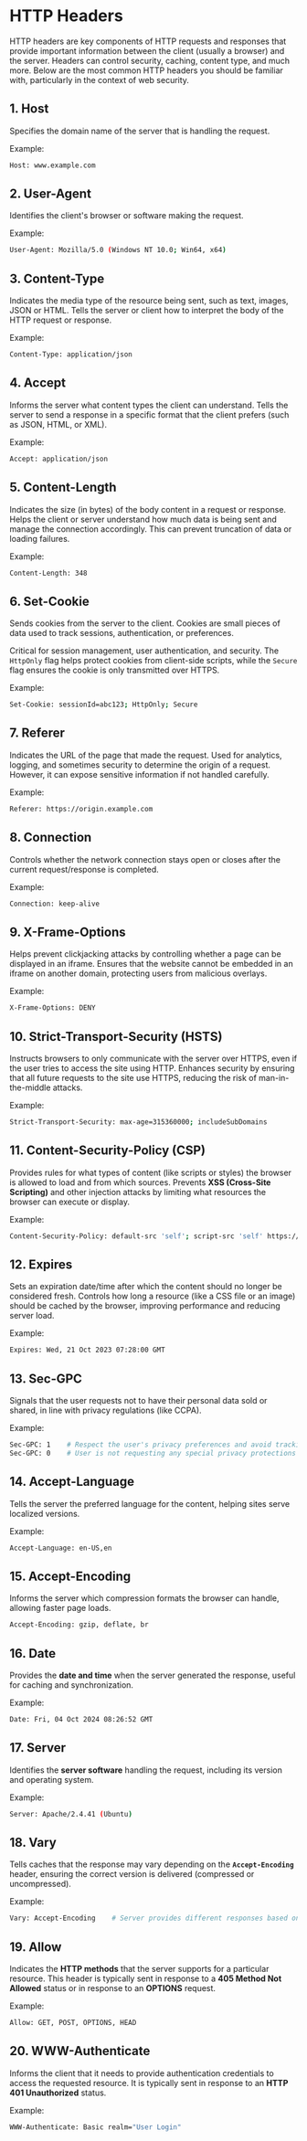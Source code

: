 # HTTP Headers

HTTP headers are key components of HTTP requests and responses that provide important information between the client (usually a browser) and the server. Headers can control security, caching, content type, and much more. Below are the most common HTTP headers you should be familiar with, particularly in the context of web security.

## 1. Host

Specifies the domain name of the server that is handling the request.

Example:&#x20;

```bash
Host: www.example.com
```

## 2. User-Agent

Identifies the client's browser or software making the request.

Example:

```bash
User-Agent: Mozilla/5.0 (Windows NT 10.0; Win64, x64)
```

## 3. Content-Type

Indicates the media type of the resource being sent, such as text, images, JSON or HTML. Tells the server or client how to interpret the body of the HTTP request or response.

Example:

```bash
Content-Type: application/json
```

## 4. Accept

Informs the server what content types the client can understand. Tells the server to send a response in a specific format that the client prefers (such as JSON, HTML, or XML).

Example:

```bash
Accept: application/json
```

## 5. Content-Length

Indicates the size (in bytes) of the body content in a request or response. Helps the client or server understand how much data is being sent and manage the connection accordingly. This can prevent truncation of data or loading failures.

Example:

```bash
Content-Length: 348
```

## 6. Set-Cookie

Sends cookies from the server to the client. Cookies are small pieces of data used to track sessions, authentication, or preferences.&#x20;

Critical for session management, user authentication, and security. The `HttpOnly` flag helps protect cookies from client-side scripts, while the `Secure` flag ensures the cookie is only transmitted over HTTPS.

Example:

```bash
Set-Cookie: sessionId=abc123; HttpOnly; Secure
```

## 7. Referer

Indicates the URL of the page that made the request. Used for analytics, logging, and sometimes security to determine the origin of a request. However, it can expose sensitive information if not handled carefully.

Example:

```bash
Referer: https://origin.example.com
```

## 8. Connection

Controls whether the network connection stays open or closes after the current request/response is completed.

Example:

```bash
Connection: keep-alive
```

## 9. X-Frame-Options

Helps prevent clickjacking attacks by controlling whether a page can be displayed in an iframe. Ensures that the website cannot be embedded in an iframe on another domain, protecting users from malicious overlays.

Example:

```bash
X-Frame-Options: DENY
```

## 10. Strict-Transport-Security (HSTS)

Instructs browsers to only communicate with the server over HTTPS, even if the user tries to access the site using HTTP. Enhances security by ensuring that all future requests to the site use HTTPS, reducing the risk of man-in-the-middle attacks.

Example:

```bash
Strict-Transport-Security: max-age=315360000; includeSubDomains
```

## 11. Content-Security-Policy (CSP)

Provides rules for what types of content (like scripts or styles) the browser is allowed to load and from which sources. Prevents **XSS (Cross-Site Scripting)** and other injection attacks by limiting what resources the browser can execute or display.

Example:

```bash
Content-Security-Policy: default-src 'self'; script-src 'self' https://trusted-source.com
```

## 12. Expires

Sets an expiration date/time after which the content should no longer be considered fresh. Controls how long a resource (like a CSS file or an image) should be cached by the browser, improving performance and reducing server load.

Example:

```bash
Expires: Wed, 21 Oct 2023 07:28:00 GMT
```

## 13. Sec-GPC

Signals that the user requests not to have their personal data sold or shared, in line with privacy regulations (like CCPA).

Example:

```bash
Sec-GPC: 1    # Respect the user's privacy preferences and avoid tracking
Sec-GPC: 0    # User is not requesting any special privacy protections
```

## 14. Accept-Language

Tells the server the preferred language for the content, helping sites serve localized versions.

Example:

```bash
Accept-Language: en-US,en
```

## 15. Accept-Encoding

Informs the server which compression formats the browser can handle, allowing faster page loads.

```bash
Accept-Encoding: gzip, deflate, br
```

## 16. Date

Provides the **date and time** when the server generated the response, useful for caching and synchronization.

Example:

```bash
Date: Fri, 04 Oct 2024 08:26:52 GMT
```

## 17. Server

Identifies the **server software** handling the request, including its version and operating system.

Example:

```bash
Server: Apache/2.4.41 (Ubuntu)
```

## 18. Vary

Tells caches that the response may vary depending on the **`Accept-Encoding`** header, ensuring the correct version is delivered (compressed or uncompressed).

Example:

```bash
Vary: Accept-Encoding    # Server provides different responses based on whether the client accepts compression methods
```

## 19. Allow

Indicates the **HTTP methods** that the server supports for a particular resource. This header is typically sent in response to a **405 Method Not Allowed** status or in response to an **OPTIONS** request.

Example:

```bash
Allow: GET, POST, OPTIONS, HEAD
```

## 20. WWW-Authenticate

Informs the client that it needs to provide authentication credentials to access the requested resource. It is typically sent in response to an **HTTP 401 Unauthorized** status.

Example:

```bash
WWW-Authenticate: Basic realm="User Login"
```



